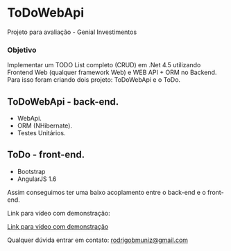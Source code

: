 ﻿# ToDoWebApi
Projeto para avaliação - Genial Investimentos

### Objetivo
Implementar um TODO List completo (CRUD) em .Net 4.5 utilizando Frontend Web (qualquer framework Web) e WEB API + ORM no Backend. Para isso foram criando dois projeto: ToDoWebApi e o ToDo.

## ToDoWebApi - back-end.
- WebApi.
- ORM (NHibernate).
- Testes Unitários.
## ToDo - front-end.
- Bootstrap
- AngularJS 1.6

Assim conseguimos ter uma baixo acoplamento entre o back-end e o front-end.

Link para vídeo com demonstração:


[Link para vídeo com demonstração](https://www.youtube.com/watch?v=eecSO9dBMPo)

Qualquer dúvida entrar em contato: rodrigobmuniz@gmail.com